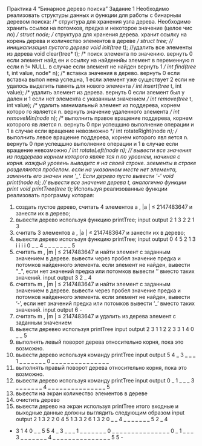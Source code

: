 Практика 4 “Бинарное дерево
поиска”
Задание 1
Необходимо реализовать структуры данных и функции для работы с
бинарным деревом поиска:
/* структура для хранения узла дерева. Необходимо хранить
ссылки на потомков, предка и некоторое значение (целое чис
ло) */
struct node;
/* структура для хранения дерева. хранит ссылку на корень
дерева и количество элементов в дереве */
struct tree;
// инициализация пустого дерева
void init(tree* t);
//удалить все элементы из дерева
void clear(tree* t);
/* поиск элемента по значению. вернуть 0 если элемент найд
ен и ссылку на найденнйы элемент в переменную n если n !=
NULL. в случае если элемент не найден вернуть 1
*/
int find(tree* t, int value, node* n);
/* вставка значения в дерево. вернуть 0 если вставка выпол
нена успешна,
1 если элемент уже существует
2 если не удалось выделить память для нового элемента
*/
int insert(tree* t, int value);
/* удалить элемент из дерева. вернуть 0 если элемент был у
дален и 1 если нет элемента с указанным значением */
int remove(tree* t, int value);
/* удалить минимальный элемент из поддерева, корнем которо
го является n. вернуть значение удаленного элемента */
int removeMin(node* n);
/* выполнить правое вращение поддерева, корнем которого яв
ляется n. вернуть 0 при успещшно выполнение операции и 1 в
случае если вращение невозможно */
int rotateRight(node *n);
/* выполнить левое вращение поддерева, корнем которого явл
яется n. вернуть 0 при успещшно выполнение операции и 1 в
случае если вращение невозможно */
int rotateLeft(node *n);
// вывести все значения из поддерева корнем которого являе
тся n по уровнем, начиная с корня. каждый уровень выводитс
я на своей строке. элементы в строке разделяются пробелом.
если на указанном месте нет элемента, заменить его значен
ием '_'. Если дерево пусто вывести '-'
void print(node* n);
// вывести все значения дерева t, аналогично функции print
void printTree(tree* t);
Используя реализованные функции реализовать программу которая:
1. создать пустое дерево, считать 4 элементов a , |a | ≤
2147483647 и занести их в дерево;
2. вывести дерево используя функцию printTree;
input output
2 1 3 2 2
1 3
3. считать 3 элементов a , |a | ≤ 2147483647 и занести их в
дерево;
4. вывести дерево используя функцию printTree;
input output
0 4 5 2
1 3
i i
i i
0 _ _ 4
_ _ _ _ _ _ _ 5
5. считать m , |m | ≤ 2147483647 и найти элемент с заданным
значением в дереве. вывести через пробел значение предка
и потомков найденного элемента. если элемент не найден,
вывести "_", если нет значений предка или потомков вывести
’’ вместо таких значений.
input output
3 2 _ 4
6. считать m , |m | ≤ 2147483647 и найти элемент с заданным
значением в дереве. вывести через пробел значение предка
и потомков найденного элемента. если элемент не найден,
вывести ‘-’, если нет значений предка или потомков вывести
‘_’ вместо таких значений.
input output
6 -
7. считать m , |m | ≤ 2147483647 и удалить из дерева элемент с
заданным значением
8. вывести деревео используя printTree
input output
2 3
1 1
2 2
3 3
1 4
0 _ _ 5
9. выполнять левый поворот дерева относительно корня, пока
это возможно.
10. вывести дерево используя команду printTree
input output
5 4
_
3 _ _ _
1 _ _ _ _ _ _ _
0 _ _ _ _ _ _ _ _ _ _ _ _ _ _ _
11. выполнять правый поворот дерева относительно корня, пока
это возможно.
12. вывести дерево используя команду printTree
input output
0 _
1
_ _ _ 3
_ _ _ _ _ _ _ 4
_ _ _ _ _ _ _ _ _ _ _ _ _ _ _ 5
13. вывести на экран количество элементов в дереве
14. очистить дерево
15. вывести дерево на экран используя printTree
итого входные и выходные данные должны выглядить следующим
образом
input output
2 1 3 2 2
0 4 5 1 3
3 2
6 1 3
2 0 _ _ 4
_ _ _ _ _ _ _ 5
2 _ 4
- 3 1
4
0 _ _ 5
5 4
_
3 _ _ _
1 _ _ _ _ _ _ _
0 _ _ _ _ _ _ _ _ _ _ _ _ _ _ _
0 _
1
_ _ _ 3
_ _ _ _ _ _ _ 4
_ _ _ _ _ _ _ _ _ _ _ _ _ _ _ 5
5 -

